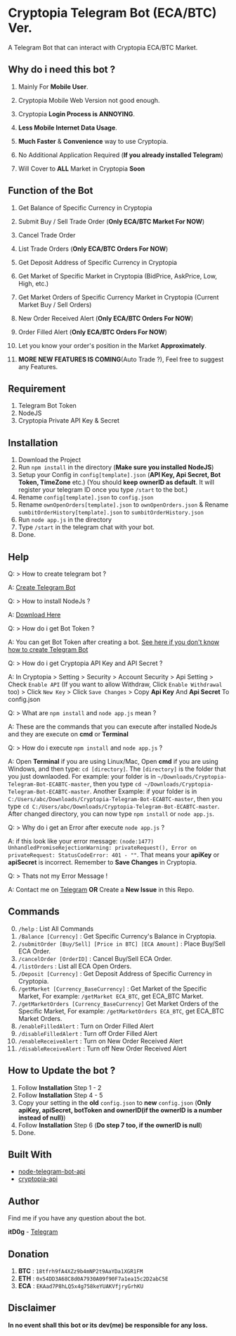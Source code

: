 # Cryptopia Telegram Bot (ECA/BTC) Ver.

A Telegram Bot that can interact with Cryptopia ECA/BTC Market.

## Why do i need this bot ?

1. Mainly For **Mobile User**.
2. Cryptopia Mobile Web Version not good enough.
3. Cryptopia **Login Process is ANNOYING**.
4. **Less Mobile Internet Data Usage**.
5. **Much Faster** & **Convenience** way to use Cryptopia.
6. No Additional Application Required (**If you already installed Telegram**)

7. Will Cover to **ALL** Market in Cryptopia **Soon**

## Function of the Bot

1. Get Balance of Specific Currency in Cryptopia
2. Submit Buy / Sell Trade Order (**Only ECA/BTC Market For NOW**)
3. Cancel Trade Order
4. List Trade Orders (**Only ECA/BTC Orders For NOW**)
5. Get Deposit Address of Specific Currency in Cryptopia
6. Get Market of Specific Market in Cryptopia (BidPrice, AskPrice, Low, High, etc.)
7. Get Market Orders of Specific Currency Market in Cryptopia (Current Market Buy / Sell Orders)
8. New Order Received Alert (**Only ECA/BTC Orders For NOW**)
9. Order Filled Alert (**Only ECA/BTC Orders For NOW**)
10. Let you know your order's position in the Market **Approximately**.

11. **MORE NEW FEATURES IS COMING**(Auto Trade ?), Feel free to suggest any Features.

## Requirement

1. Telegram Bot Token
2. NodeJS
3. Cryptopia Private API Key & Secret

## Installation

1. Download the Project
2. Run `npm install` in the directory (**Make sure you installed NodeJS**)
3. Setup your Config in `config[template].json` (**API Key, Api Secret, Bot Token, TimeZone** etc.)
(You should **keep ownerID as default**. It will register your telegram ID once you type `/start` to the bot.)
4. Rename `config[template].json` to `config.json` 
5. Rename `ownOpenOrders[template].json` to `ownOpenOrders.json` & Rename `sumbitOrderHistory[template].json` to `sumbitOrderHistory.json`
6. Run `node app.js` in the directory
7. Type `/start` in the telegram chat with your bot.
8. Done.

## Help

Q: > How to create telegram bot ? 

A: [Create Telegram Bot](https://core.telegram.org/bots#3-how-do-i-create-a-bot)

Q: > How to install NodeJs ?

A: [Download Here](https://nodejs.org/en/download/current/)

Q: > How do i get Bot Token ?

A: You can get Bot Token after creating a bot. [See here if you don't know how to create Telegram Bot](https://core.telegram.org/bots#3-how-do-i-create-a-bot)

Q: > How do i get Cryptopia API Key and API Secret ?

A: In Cryptopia > Setting > Security > Account Security > Api Setting > Check `Enable API` (If you want to allow Withdraw, Click `Enable Withdrawal` too) > Click `New Key` > Click `Save Changes` > Copy **Api Key** And **Api Secret** To config.json

Q: > What are `npm install` and `node app.js` mean ?

A: These are the commands that you can execute after installed NodeJs and they are execute on **cmd** or **Terminal**

Q: > How do i execute `npm install` and `node app.js` ? 

A: Open **Terminal** if you are using Linux/Mac, Open **cmd** if you are using Windows, and then type: `cd [directory]`. The `[directory]` is the folder that you just downlaoded. For example: your folder is in `~/Downloads/Cryptopia-Telegram-Bot-ECABTC-master`, then you type `cd ~/Downloads/Cryptopia-Telegram-Bot-ECABTC-master`. Another Example: if your folder is in `C:/Users/abc/Downloads/Cryptopia-Telegram-Bot-ECABTC-master`, then you type `cd C:/Users/abc/Downloads/Cryptopia-Telegram-Bot-ECABTC-master`. After changed directory, you can now type `npm install` or `node app.js`.

Q: > Why do i get an Error after execute `node app.js` ?

A: if this look like your error message: 
`(node:1477) UnhandledPromiseRejectionWarning: privateRequest(), Error on privateRequest: StatusCodeError: 401 - ""`. That means your **apiKey** or **apiSecret** is incorrect. Remember to **Save Changes** in Cryptopia.

Q: > Thats not my Error Message !

A: Contact me on [Telegram](https://t.me/itD0g) **OR** Create a **New Issue** in this Repo.

## Commands 

0. `/help` : List All Commands
1. `/Balance [Currency]` : Get Specific Currency's Balance in Cryptopia.
2. `/submitOrder [Buy/Sell] [Price in BTC] [ECA Amount]` : Place Buy/Sell ECA Order.
3. `/cancelOrder [OrderID]` : Cancel Buy/Sell ECA Order.
4. `/listOrders` : List all ECA Open Orders.
5. `/Deposit [Currency]` : Get Deposit Address of Specific Currency in Cryptopia.
6. `/getMarket [Currency_BaseCurrency]` : Get Market of the Specific Market, For example: `/getMarket ECA_BTC`, get ECA_BTC Market.
7. `/getMarketOrders [Currency_BaseCurrency]` Get Market Orders of the Specific Market, For example: `/getMarketOrders ECA_BTC`, get ECA_BTC Market Orders.
8. `/enableFilledAlert` : Turn on Order Filled Alert
9. `/disableFilledAlert` : Turn off Order Filled Alert
10. `/enableReceiveAlert` : Turn on New Order Received Alert
11. `/disableReceiveAlert` : Turn off New Order Received Alert

## How to Update the bot ?

1. Follow **Installation** Step 1 - 2
2. Follow **Installation** Step 4 - 5
3. Copy your setting in the **old** `config.json` to **new** `config.json` (**Only apiKey, apiSecret, botToken and ownerID(if the ownerID is a number instead of null)**)
4. Follow **Installation** Step 6 (**Do step 7 too, if the ownerID is null**)
5. Done.

## Built With

* [node-telegram-bot-api](https://github.com/yagop/node-telegram-bot-api)
* [cryptopia-api](https://github.com/periapsistech/cryptopia-api)

## Author

Find me if you have any question about the bot.

**itD0g** - [Telegram](https://t.me/itD0g)

## Donation

1. **BTC** : `18tfrh9fA4XZz9b4mNP2t9AaYDa1XGR1FM`
2. **ETH** : `0x54DD3A68C8d0A7930A09f90F7a1ea15c2D2abC5E`
3. **ECA** : `EKAad7P8hLQ5x4g758keYUAKVfjryGrhKU`

## Disclaimer

**In no event shall this bot or its dev(me) be responsible for any loss.**